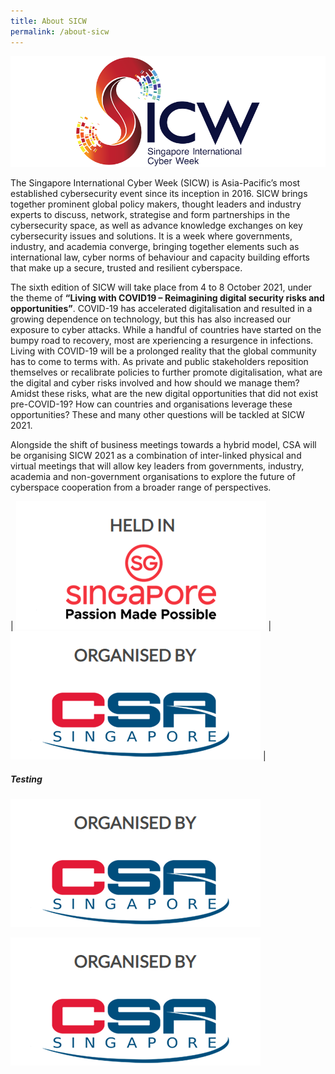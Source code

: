 ```yaml
---
title: About SICW
permalink: /about-sicw
---
```

![SICW](/images/logos/logo-sicw-full-wspace-lr-h300.png)

The Singapore International Cyber Week (SICW) is Asia-Pacific’s most established cybersecurity event since its inception in 2016. SICW brings together prominent global policy makers, thought leaders and industry experts to discuss, network, strategise and form partnerships in the cybersecurity space, as well as advance knowledge exchanges on key cybersecurity issues and solutions. It is a week where governments, industry, and academia converge, bringing together elements such as international law, cyber norms of behaviour and capacity building efforts that make up a secure, trusted and resilient cyberspace. 

The sixth edition of SICW will take place from 4 to 8 October 2021, under the theme of **“Living with COVID19 – Reimagining digital security risks and opportunities”**. COVID-19 has accelerated digitalisation and resulted in a growing dependence on technology, but this has also increased our exposure to cyber attacks. While a handful of countries have started on the bumpy road to recovery, most are  xperiencing a resurgence in infections. Living with COVID-19 will be a prolonged reality that the global community has to come to terms with. As private and public stakeholders reposition themselves or recalibrate policies to further promote digitalisation, what are the digital and cyber risks involved and how should we manage them? Amidst these risks, what are the new digital opportunities that did not exist pre-COVID-19? How can countries and organisations leverage these opportunities? These and many other questions will be tackled at SICW 2021.

Alongside the shift of business meetings towards a hybrid model, CSA will be organising SICW 2021 as a combination of inter-linked physical and virtual meetings that will allow key leaders from governments, industry, academia and non-government organisations to explore the future of cyberspace cooperation from a broader range of perspectives.

|      ![SG](/images/logos/logo-sg-half-wspace-text-v3.png)  | [![CSA SG](/images/logos/logo-csa-sg-half-wspace-text-v3.png)](https://www.csa.gov.sg)  |

##### Testing 

<a href="https://www.csa.gov.sg">![CSA SG](/images/logos/logo-csa-sg-half-wspace-text-v3.png)</a>

<a href="https://www.csa.gov.sg"><img src="/images/logos/logo-csa-sg-half-wspace-text-v3.png"></a>